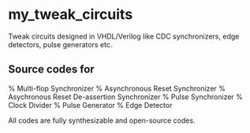 # my_tweak_circuits
Tweak circuits designed in VHDL/Verilog like CDC synchronizers, edge detectors, pulse generators etc.

Source codes for
----------------
% Multi-flop Synchronizer
% Asynchronous Reset Synchronizer
% Asychronous Reset De-assertion Synchronizer
% Pulse Synchronizer
% Clock Divider
% Pulse Generator
% Edge Detector

All codes are fully synthesizable and open-source codes.
